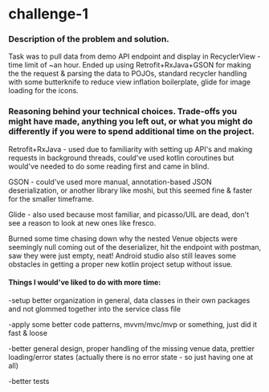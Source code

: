 # challenge-1
### Description of the problem and solution.
Task was to pull data from demo API endpoint and display in RecyclerView - time limit of ~an hour. Ended up using Retrofit+RxJava+GSON for making the the request & parsing the data to POJOs, standard recycler handling with some butterknife to reduce view inflation boilerplate, glide for image loading for the icons.

### Reasoning behind your technical choices. Trade-offs you might have made, anything you left out, or what you might do differently if you were to spend additional time on the project.

Retrofit+RxJava - used due to familiarity with setting up API's and making requests in background threads, could've used kotlin coroutines but would've needed to do some reading first and came in blind.  

GSON - could've used more manual, annotation-based JSON deserialization, or another library like moshi, but this seemed fine & faster for the smaller timeframe.

Glide - also used because most familiar, and picasso/UIL are dead, don't see a reason to look at new ones like fresco.

Burned some time chasing down why the nested Venue objects were seemingly null coming out of the deserializer, hit the endpoint with postman, saw they were just empty, neat! Android studio also still leaves some obstacles in getting a proper new kotlin project setup without issue.

#### Things I would've liked to do with more time:
-setup better organization in general, data classes in their own packages and not glommed together into the service class file

-apply some better code patterns, mvvm/mvc/mvp or something, just did it fast & loose

-better general design, proper handling of the missing venue data, prettier loading/error states (actually there is no error state - so just having one at all)

-better tests
